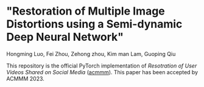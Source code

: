 # "Restoration of Multiple Image Distortions using a Semi-dynamic Deep Neural Network"

Hongming Luo, Fei Zhou, Zehong zhou, Kim man Lam, Guoping Qiu

This repository is the official PyTorch implementation of *Resotration of User Videos Shared on Social Media*
([acmmm](https://maestro.acm.org/trk/clickp?ref=z16l2snue3_2-310b8_0x33ae25x01127&doi=3581783.3611883)). This paper has been accepted by ACMMM 2023.
